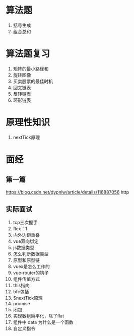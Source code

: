 # 算法题
1. 括号生成
2. 组合总和

# 算法题复习
1. 矩阵的最小路径和
2. 旋转图像
3. 买卖股票的最佳时机
4. 回文链表
5. 反转链表
6. 环形链表

# 原理性知识
1. nextTick原理
# 面经
## 第一篇
https://blog.csdn.net/dypnlw/article/details/116887056 http

## 实际面试
1. tcp三次握手
2. flex：1 
3. 内外边距重叠
4. vue双向绑定
5. js数据类型
6. 怎么判断数据类型
7. 原型和原型链
8. vuex是怎么工作的
9. vue-router的钩子
10. 组件传值方式
11. this指向
12. bfc包括
13. $nextTick原理
14. promise
15. 闭包
16. 实现数组扁平化，除了flat
17. 组件中 data 为什么是一个函数
18. 自定义指令